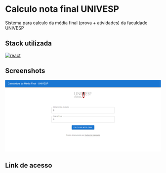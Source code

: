 # Calculo nota final UNIVESP

Sistema para calculo da média final (prova + atividades) da faculdade UNIVESP


## Stack utilizada

[![react](https://shields.io/badge/react-black?logo=react&style=for-the-badge)](https://react.dev/)


## Screenshots

![App Screenshot](./public/demo.png)


## Link de acesso



